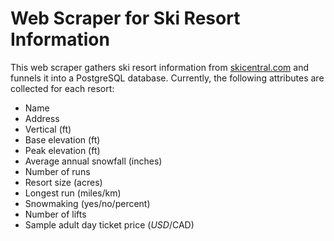 # Web Scraper for Ski Resort Information
This web scraper gathers ski resort information from [skicentral.com](https://skicentral.com) and funnels it into a PostgreSQL database. Currently, the following attributes are collected for each resort: 
  * Name
  * Address
  * Vertical (ft)
  * Base elevation (ft)
  * Peak elevation (ft)
  * Average annual snowfall (inches)
  * Number of runs 
  * Resort size (acres)
  * Longest run (miles/km)
  * Snowmaking (yes/no/percent)
  * Number of lifts
  * Sample adult day ticket price ($USD/$CAD)
